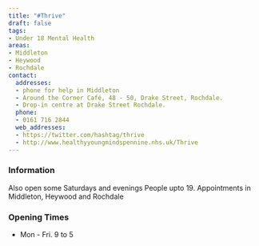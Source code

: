 ```yaml
---
title: "#Thrive"
draft: false
tags:
- Under 18 Mental Health
areas:
- Middleton
- Heywood
- Rochdale
contact:
  addresses:
  - phone for help in Middleton
  - Around the Corner Café, 48 - 50, Drake Street, Rochdale.
  - Drop-in centre at Drake Street Rochdale.
  phone:
  - 0161 716 2844
  web_addresses:
  - https://twitter.com/hashtag/thrive
  - http://www.healthyyoungmindspennine.nhs.uk/Thrive 
---
```


### Information
Also open some Saturdays and evenings
People upto 19.
Appointments in Middleton, Heywood and Rochdale

### Opening Times
* Mon - Fri.  9 to 5

